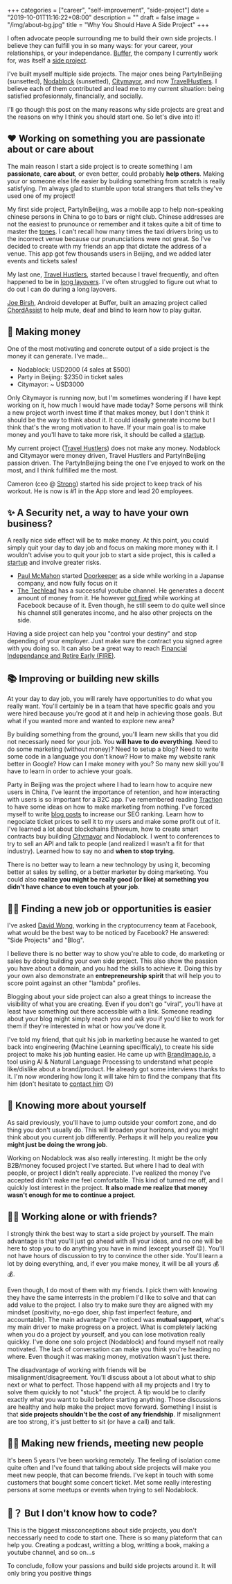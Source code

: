 +++
categories = ["career", "self-improvement", "side-project"]
date = "2019-10-01T11:16:22+08:00"
description = ""
draft = false
image = "/img/about-bg.jpg"
title = "Why You Should Have A Side Project"
+++

I often advocate people surrounding me to build their own side projects. I believe they can fulfill you in so many ways: for your career, your relationships, or your independance. [Buffer](https://buffer.com), the company I currently work for, was itself a [side project](https://news.ycombinator.com/item?id=1956119).

I've built myself multiple side projects. The major ones being PartyInBeijing (sunsetted), [Nodablock](https://nodablock.com) (sunsetted), [Citymayor](https://citymayor.co), and now [TravelHustlers](https://travelhustlers.co). I believe each of them contributed and lead me to my current situation: being satisfied profesionnaly, financially, and socially.

I'll go though this post on the many reasons why side projects are great and the reasons on why I think you should start one. So let's dive into it!

## ❤️ Working on something you are passionate about or care about
The main reason I start a side project is to create something I am **passionate**, **care about**, or even better,  could probably **help others**. Making your or someone else life easier by building something from scratch is really satisfying. I'm always glad to stumble upon total strangers that tells they've used one of my project! 

My first side project, PartyInBeijing, was a mobile app to help non-speaking chinese persons in China to go to bars or night club. Chinese addresses are not the easiest to prunounce or remember and it takes quite a bit of time to master the [tones](https://en.wikipedia.org/wiki/Standard_Chinese_phonology#Tones). I can't recall how many times the taxi drivers bring us to the incorrect venue because our prununciations were not great. So I've decided to create with my friends an app that dictate the address of a venue. This app got few thousands users in Beijing, and we added later  events and tickets sales!

My last one, [Travel Hustlers](https://travelhustlers.co), started because I travel frequently, and often happened to be in [long layovers](https://travelhustlers.co/layover-in/). I've often struggled to figure out what to do out
I can do during a long layovers.

[Joe Birsh](https://joebirch.co/), Android developer at Buffer, built an amazing project called [ChordAssist](https://chordassist.com/) to help mute, deaf and blind to learn how to play guitar.

## 💸 Making money
One of the most motivating and concrete output of a side project is the money it can generate. I've made...

- Nodablock: USD2000 (4 sales at $500)
- Party in Beijing: $2350 in ticket sales
- Citymayor: ~ USD3000

Only Citymayor is running now, but I'm sometimes wondering if I have kept working on it, how much I would have made today? 
Some persons will think a new project worth invest time if that makes money, but I don't think it should be the way to think about it. It could ideally generate income but I think that's the wrong motivation to have. If your main goal is to make money and you'll have to take more risk, it should be called a [startup](https://startupclass.samaltman.com).

My current project ([Travel Hustlers](https://travelhustlers.co)) does not make any money. Nodablock and Citymayor were money driven, Travel Hustlers and PartyInBeijing passion driven. The PartyInBeijing being the one I've enjoyed to work on the most, and I think fullfilled me the most. 

Cameron (ceo @ [Strong](https://strongapp.com)) started his side project to keep track of his workout. He is now is #1 in the App store and lead 20 employees.


## ✨ A Security net, a way to have your own business?
A really nice side effect will be to make money. At this point, you could simply quit your day to day job and focus on making more money with it. I wouldn't advise you to quit your job to start a side project, this is called a [startup](https://startupclass.samaltman.com) and involve greater risks.

- [Paul McMahon](https://www.tokyodev.com) started [Doorkeeper](https://www.doorkeeper.jp) as a side while working in a Japanse company, and now fully focus on it
- [The Techlead](https://www.youtube.com/channel/UC4xKdmAXFh4ACyhpiQ_3qBw) has a successful youtube channel. He generates a decent amount of money from it. He however [got fired](https://youtu.be/2pIJoPkh9IU) while working at Facebook because of it. Even though, he still seem to do quite well since his channel still generates income, and he also other projects on the side.

Having a side project can help you "control your destiny" and stop depending of your employer. Just make sure the contract you signed agree with you doing so. 
It can also be a great way to reach [Financial Independance and Retire Early (FIRE)](https://en.wikipedia.org/wiki/FIRE_movement).

## 📚 Improving or building new skills
At your day to day job, you will rarely have opportunities to do what you really want. You'll certainly be in a team that have specific goals and you were hired because you're good at it and help in achieving those goals. But what if you wanted more and wanted to explore new area?

By building something from the ground, you'll learn new skills that you did not necessarly need for your job. You **will  have to do everything**. Need to do some marketing (without money)? Need to setup a blog? Need to write some code in a language you don't know? How to make my website rank better in Google? How can I make money with you? So many new skill you'll have to learn in order to achieve your goals.

Party in Beijing was the project where I had to learn how to acquire new users in China, I've learnt the importance of retention, and how interacting with users is so important for a B2C app. I've remembered reading [Traction](https://www.amazon.com/Traction-Startup-Achieve-Explosive-Customer-ebook/dp/B00TY3ZOMS/) to have some ideas on how to make marketing from nothing.  I've forced myself to write [blog posts](https://blog.citymayor.co/posts/anatomy-of-an-ethereum-dapp/) to increase our SEO ranking. Learn how to negociate ticket prices to sell it to my users and make some profit out of it. I've learned a lot about blockchains Ethereum, how to create smart contracts buy building [Citymayor](https://citymayor.co) and Nodablock. I went to conferences to try to sell an API and talk to people (and realized I wasn't a fit for that industry). Learned how to say no and **when to stop trying**.

There is no better way to learn a new technology by using it, becoming better at sales by selling, or a better marketer by doing marketing. You could also **realize you might be really good (or like) at something you didn't have chance to even touch at your job**.

## 🕵️‍♂️ Finding a new job or opportunities is easier

I've asked [David Wong](https://www.cryptologie.net/), working in the cryptocurrency team at Facebook, what would be the best way to be noticed by Facebook? He answered: "Side Projects" and "Blog".

I believe there is no better way to show you're able to code, do marketing or sales by doing building your own side project. This also show the passion you have about a domain, and you had the skills to achieve it. Doing this by your own  also demonstrate an **entrepreneurship spirit** that will help you to score point against an other "lambda" profiles.

Blogging about your side project can also a great things to increase the visibility of what you are creating. Even if you don't go "viral", you'll have at least have something out there accessible with a link. Someone reading about your blog might simply reach you and ask you if you'd like to work for them if they're interested in what or how you've done it.

I've told my friend, that quit his job in marketing because he wanted to get back into engineering (Machine Learning specifficaly), to create his side project to make his job hunting easier. He came up with [BrandImage.io](https://brandimage.io), a tool using AI & Natural Language Processing to understand what people like/dislike about a brand/product. He already got some interviews thanks to it. I'm now wondering how long it will take him to find the company that fits him (don't hesitate to [contact him](https://www.linkedin.com/in/jonathan-boigne/) 😉)

## 🔎 Knowing more about yourself
As said previously, you'll have to jump outside your comfort zone, and do thing you don't usually do. This will broaden your horizons, and you might think about you current job differently. Perhaps it will help you realize **you might just be doing the wrong job**.

Working on Nodablock was also really interesting. It might be the only B2B/money focused project I've started. But where I had to deal with people, or project I didn't really appreciate. I've realized the money I've accepted didn't make me feel comfortable. This kind of turned me off, and I quickly lost interest in the project. **It also made me realize that money wasn't enough for me to continue a project**.


## 👫👫 Working alone or with friends?
I strongly think the best way to start a side project by yourself. The main advantage is that you'll just go ahead with all your ideas, and no one will be here to stop you to do anything you have in mind (except yourself 😉). You'll not have hours of discussion to try to convince the other side. You'll learn a lot by doing everything, and, if ever you make money, it will be all yours 💰💰. 

Even though, I do most of them with my friends. I pick them with knowing they have the same interrests in the problem I'd like to solve and that can add value to the project. I also try to make sure they are aligned with my mindset (positivity, no-ego doer, ship fast imperfect feature, and accountable). The main advantage I've noticed was **mutual support**, what's my main driver to make progress on a project. What is completely lacking when you do a project by yourself, and you can lose motivation really quickky. I've done one solo project (Nodablock) and found myself not really motivated. The lack of conversation can make you think you're heading no where. Even though it was making money, motivation wasn't just there. 

The  disadvantage of working with friends will be misalignment/disagreement. You'll discuss about a lot about what to ship next or what to perfect. Those happend with all my projects and I try to solve them quickly to not "stuck" the project. A tip would be to clarify exactly what you want to build before starting anything. Those discussions are healthy and help make the project move forward. Something I insist is that **side projects shouldn't be the cost of any friendship**. If misalignment are too strong, it's just better to sit (or have a call) and talk.

## 👭👫 Making new friends, meeting new people 
It's been 5 years I've been working remotely. The feeling of isolation come quite often and I've found that talking about side projects will make you meet new people, that can become friends. I've kept in touch with some customers that bought some concert ticket. Met some really interesting persons at some meetups or events when trying to sell Nodablock.


## 👷‍？ But I don't know how to code?
This is the biggest missconceptions about side projects, you don't neccessarly need to code to start one. There is so many plateform that can help you. Creating a podcast, writting a blog, writting a book, making a youtube channel, and so on...s



To conclude, follow your passions and build side projects around it. It will only bring you positive things 
